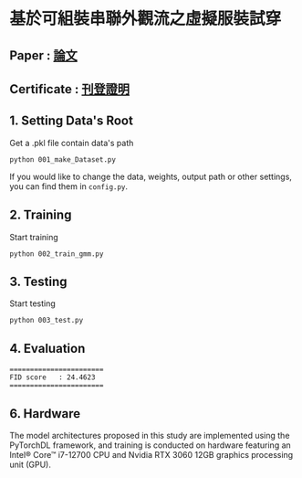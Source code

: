 # 基於可組裝串聯外觀流之虛擬服裝試穿

## Paper : [論文](docs/論文刊登證明.pdf)
## Certificate : [刊登證明](docs/論文刊登證明.pdf)

## 1. Setting Data's Root 
Get a .pkl file contain data's path 
```
python 001_make_Dataset.py
```
If you would like to change the data, weights, output path or other settings,   
you can find them in ```config.py```.

## 2. Training
Start training 
```
python 002_train_gmm.py
```

## 3. Testing 
Start testing
```
python 003_test.py
```

## 4. Evaluation

```
=======================
FID score   : 24.4623
=======================
```  

## 6. Hardware
The model architectures proposed in this study are implemented using the PyTorchDL framework, and training is conducted on hardware featuring an Intel® Core™ i7-12700 CPU and Nvidia RTX 3060 12GB graphics processing unit (GPU).
